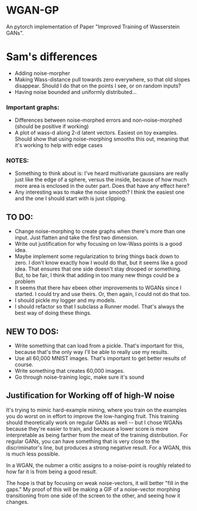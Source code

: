 # WGAN-GP
An pytorch implementation of Paper "Improved Training of Wasserstein GANs".

# Sam's differences
* Adding noise-morpher
* Making Wass-distance pull towards zero everywhere, so that old slopes disappear. Should I do that on the points I see, or on random inputs?
* Having noise bounded and uniformly distributed...

### Important graphs:
* Differences between noise-morphed errors and non-noise-morphed (should be positive if working)
* A plot of wass-d along 2-d latent vectors. Easiest on toy examples. Should show that using noise-morphing smooths this out, meaning that it's working to help with edge cases

### NOTES:
* Something to think about is: I've heard multivariate gaussians are really just like the edge of a sphere, versus the inside, because of how much more area is enclosed in the outer part. Does that have any effect here?
* Any interesting was to make the noise smooth? I think the easiest one and the one I should start with is just clipping.  

## TO DO:
* Change noise-morphing to create graphs when there's more than one input. Just flatten and take the first two dimension.
* Write out justification for why focusing on low-Wass points is a good idea.
* Maybe implement some regularization to bring things back down to zero. I don't know exactly how I would do that,
  but it seems like a good idea. That ensures that one side doesn't stay drooped or something. But,
  to be fair, I think that adding in too many new things could be a problem
* It seems that there hav ebeen other improvements to WGANs since I started. I could try and use theirs.
  Or, then again, I could not do that too.
* I should pickle my logger and my models.
* I should refactor so that I subclass a Runner model. That's always the best way of doing these things.

## NEW TO DOS:
* Write something that can load from a pickle. That's important for this, because that's the only way
I'll be able to really use my results.
* Use all 60,000 MNIST images. That's important to get better results of course.
* Write something that creates 60,000 images.
* Go through noise-training logic, make sure it's sound


## Justification for Working off of high-W noise
It's trying to mimic hard-example mining, where you train on the examples you do worst on in effort to
improve the low-hanging fruit. This training should theoretically work on regular GANs as well -- but
I chose WGANs because they're easier to train, and because a lower score is more interpretable as being farther
from the meat of the training distribution. For regular GANs, you can have something that is very close to the
discriminator's line, but produces a strong negative result. For a WGAN, this is much less possible.

In a WGAN, the nubmer a critic assigns to a noise-point is roughly related to how far it is from being a good result.

The hope is that by focusing on weak noise-vectors, it will better "fill in the gaps." My proof of this will be making a GIF of a noise-vector morphing transitioning from one side of the screen to the other, and seeing how it changes.
